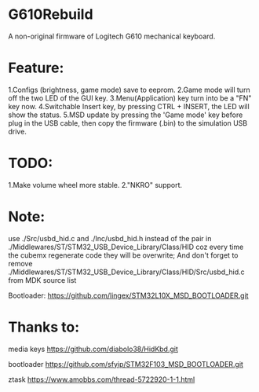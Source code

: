 # G610Rebuild
A non-original firmware of Logitech G610 mechanical keyboard.

# Feature:
1.Configs (brightness, game mode) save to eeprom.
2.Game mode will turn off the two LED of the GUI key.
3.Menu(Application) key turn into be a "FN" key now.
4.Switchable Insert key, by pressing CTRL + INSERT, the LED will show the status.
5.MSD update by pressing the 'Game mode' key before plug in the USB cable, then copy the firmware (.bin) to the simulation USB drive.


# TODO:
1.Make volume wheel more stable.
2."NKRO" support.



# Note:
use ./Src/usbd_hid.c and ./Inc/usbd_hid.h instead of the pair in ./Middlewares/ST/STM32_USB_Device_Library/Class/HID
coz every time the cubemx regenerate code they will be overwrite;
And don't forget to remove ./Middlewares/ST/STM32_USB_Device_Library/Class/HID/Src/usbd_hid.c from MDK source list

Bootloader:
https://github.com/lingex/STM32L10X_MSD_BOOTLOADER.git


# Thanks to:

media keys
https://github.com/diabolo38/HidKbd.git

bootloader
https://github.com/sfyip/STM32F103_MSD_BOOTLOADER.git

ztask
https://www.amobbs.com/thread-5722920-1-1.html

